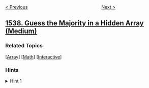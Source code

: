 <!--|This file generated by command(leetcode description); DO NOT EDIT.    |-->
<!--+----------------------------------------------------------------------+-->
<!--|@author    awesee <openset.wang@gmail.com>                           |-->
<!--|@link      https://github.com/awesee                                 |-->
<!--|@home      https://github.com/awesee/leetcode                        |-->
<!--+----------------------------------------------------------------------+-->

[< Previous](../get-the-maximum-score "Get the Maximum Score")
　　　　　　　　　　　　　　　　
[Next >](../kth-missing-positive-number "Kth Missing Positive Number")

## [1538. Guess the Majority in a Hidden Array (Medium)](https://leetcode.com/problems/guess-the-majority-in-a-hidden-array "找出隐藏数组中出现次数最多的元素")



### Related Topics
  [[Array](../../tag/array/README.md)]
  [[Math](../../tag/math/README.md)]
  [[Interactive](../../tag/interactive/README.md)]

### Hints
<details>
<summary>Hint 1</summary>
If you find that 2 indexes in the array (id1, id2) have the same value (nums [id1] == nums [id2]), you could infer the values of (x, y) based on the results of query (id1, id2, x, y).
</details>
